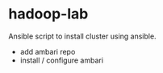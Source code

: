 hadoop-lab
==========

Ansible script to install cluster using ansible.

- add ambari repo
- install / configure ambari


